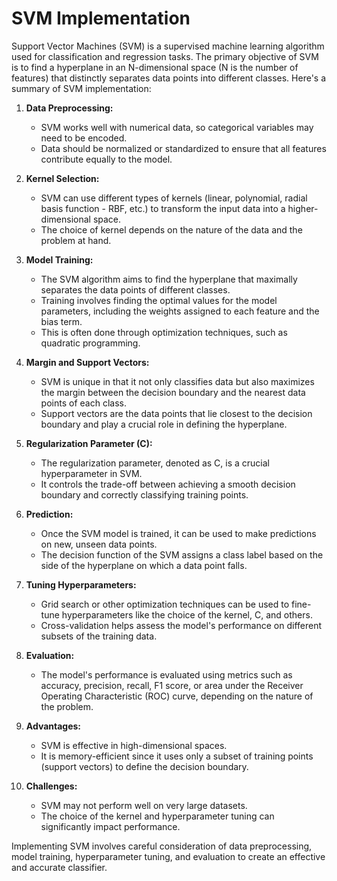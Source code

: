 # SVM Implementation

Support Vector Machines (SVM) is a supervised machine learning algorithm used for classification and regression tasks. The primary objective of SVM is to find a hyperplane in an N-dimensional space (N is the number of features) that distinctly separates data points into different classes. Here's a summary of SVM implementation:

1. **Data Preprocessing:**
   - SVM works well with numerical data, so categorical variables may need to be encoded.
   - Data should be normalized or standardized to ensure that all features contribute equally to the model.

2. **Kernel Selection:**
   - SVM can use different types of kernels (linear, polynomial, radial basis function - RBF, etc.) to transform the input data into a higher-dimensional space.
   - The choice of kernel depends on the nature of the data and the problem at hand.

3. **Model Training:**
   - The SVM algorithm aims to find the hyperplane that maximally separates the data points of different classes.
   - Training involves finding the optimal values for the model parameters, including the weights assigned to each feature and the bias term.
   - This is often done through optimization techniques, such as quadratic programming.

4. **Margin and Support Vectors:**
   - SVM is unique in that it not only classifies data but also maximizes the margin between the decision boundary and the nearest data points of each class.
   - Support vectors are the data points that lie closest to the decision boundary and play a crucial role in defining the hyperplane.

5. **Regularization Parameter (C):**
   - The regularization parameter, denoted as C, is a crucial hyperparameter in SVM.
   - It controls the trade-off between achieving a smooth decision boundary and correctly classifying training points.

6. **Prediction:**
   - Once the SVM model is trained, it can be used to make predictions on new, unseen data points.
   - The decision function of the SVM assigns a class label based on the side of the hyperplane on which a data point falls.

7. **Tuning Hyperparameters:**
   - Grid search or other optimization techniques can be used to fine-tune hyperparameters like the choice of the kernel, C, and others.
   - Cross-validation helps assess the model's performance on different subsets of the training data.

8. **Evaluation:**
   - The model's performance is evaluated using metrics such as accuracy, precision, recall, F1 score, or area under the Receiver Operating Characteristic (ROC) curve, depending on the nature of the problem.

9. **Advantages:**
   - SVM is effective in high-dimensional spaces.
   - It is memory-efficient since it uses only a subset of training points (support vectors) to define the decision boundary.

10. **Challenges:**
    - SVM may not perform well on very large datasets.
    - The choice of the kernel and hyperparameter tuning can significantly impact performance.

Implementing SVM involves careful consideration of data preprocessing, model training, hyperparameter tuning, and evaluation to create an effective and accurate classifier.
